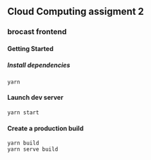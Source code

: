 ## Cloud Computing assigment 2

### brocast frontend

#### Getting Started

##### Install dependencies

```
yarn
```

#### Launch dev server

```
yarn start
```

#### Create a production build

```
yarn build
yarn serve build
```
